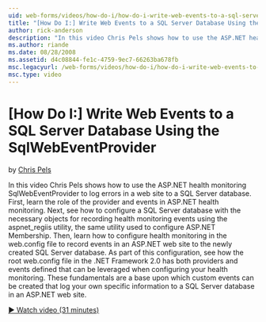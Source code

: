 ```yaml
---
uid: web-forms/videos/how-do-i/how-do-i-write-web-events-to-a-sql-server-database-using-the-sqlwebeventprovider
title: "[How Do I:] Write Web Events to a SQL Server Database Using the SqlWebEventProvider | Microsoft Docs"
author: rick-anderson
description: "In this video Chris Pels shows how to use the ASP.NET health monitoring SqlWebEventProvider to log errors in a web site to a SQL Server database. First, lear..."
ms.author: riande
ms.date: 08/28/2008
ms.assetid: d4c08844-fe1c-4759-9ec7-66263ba678fb
msc.legacyurl: /web-forms/videos/how-do-i/how-do-i-write-web-events-to-a-sql-server-database-using-the-sqlwebeventprovider
msc.type: video
---
```

[How Do I:] Write Web Events to a SQL Server Database Using the SqlWebEventProvider
====================
by [Chris Pels](https://twitter.com/chrispels)

In this video Chris Pels shows how to use the ASP.NET health monitoring SqlWebEventProvider to log errors in a web site to a SQL Server database. First, learn the role of the provider and events in ASP.NET health monitoring. Next, see how to configure a SQL Server database with the necessary objects for recording health monitoring events using the aspnet\_regiis utility, the same utility used to configure ASP.NET Membership. Then, learn how to configure health monitoring in the web.config file to record events in an ASP.NET web site to the newly created SQL Server database. As part of this configuration, see how the root web.config file in the .NET Framework 2.0 has both providers and events defined that can be leveraged when configuring your health monitoring. These fundamentals are a base upon which custom events can be created that log your own specific information to a SQL Server database in an ASP.NET web site.

[&#9654; Watch video (31 minutes)](https://channel9.msdn.com/Blogs/ASP-NET-Site-Videos/how-do-i-write-web-events-to-a-sql-server-database-using-the-sqlwebeventprovider)

